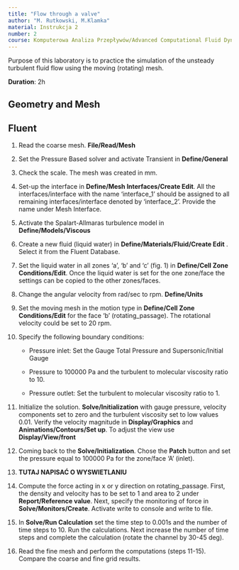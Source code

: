 ```yaml
---
title: "Flow through a valve"
author: "M. Rutkowski, M.Klamka"
material: Instrukcja 2
number: 2
course: Komputerowa Analiza Przepływów/Advanced Computational Fluid Dynamics
--- 
```


Purpose of this laboratory is to practice the simulation of the unsteady turbulent fluid flow using the moving (rotating) mesh.

__Duration__: 2h

## Geometry and Mesh

## Fluent

1. Read the coarse mesh. **File/Read/Mesh**

2. Set the Pressure Based solver and activate Transient in **Define/General**

3. Check the scale. The mesh was created in mm.

4. Set-up the interface in **Define/Mesh Interfaces/Create Edit**. All the interfaces/interface
with the name ‘interface_1’ should be assigned to all remaining interfaces/interface
denoted by ‘interface_2’. Provide the name under Mesh Interface.

5. Activate the Spalart-Allmaras turbulence model in **Define/Models/Viscous**

6. Create a new fluid (liquid water) in **Define/Materials/Fluid/Create Edit** . Select it from
the Fluent Database.

7. Set the liquid water in all zones ‘a’, ‘b’ and ‘c’ (fig. 1) in **Define/Cell Zone**
**Conditions/Edit**. Once the liquid water is set for the one zone/face the settings can be
copied to the other zones/faces.

8. Change the angular velocity from rad/sec to rpm. **Define/Units**

9. Set the moving mesh in the motion type in **Define/Cell Zone Conditions/Edit** for the
face ‘b’ (rotating_passage). The rotational velocity could be set to 20 rpm.

10. Specify the following boundary conditions:

    * Pressure inlet: Set the Gauge Total Pressure and Supersonic/Initial Gauge

    * Pressure to 100000 Pa and the turbulent to molecular viscosity ratio to 10.
    
    * Pressure outlet: Set the turbulent to molecular viscosity ratio to 1.
    
11. Initialize the solution. **Solve/Initialization** with gauge pressure, velocity components set
to zero and the turbulent viscosity set to low values 0.01. Verify the velocity magnitude in
**Display/Graphics** and **Animations/Contours/Set up**. To adjust the view use
**Display/View/front**

12. Coming back to the **Solve/Initialization**. Chose the **Patch** button and set the pressure
equal to 100000 Pa for the zone/face ‘A’ (inlet).

13. **TUTAJ NAPISAĆ O WYSWIETLANIU**

14. Compute the force acting in x or y direction on rotating_passage. First, the density and
velocity has to be set to 1 and area to 2 under **Report/Reference value**. Next, specify the
monitoring of force in **Solve/Monitors/Create**. Activate write to console and write to file.

15. In **Solve/Run Calculation** set the time step to 0.001s and the number of time steps to 10.
Run the calculations. Next increase the number of time steps and complete the calculation
(rotate the channel by 30-45 deg).

16. Read the fine mesh and perform the computations (steps 11-15). Compare the coarse and
fine grid results.

